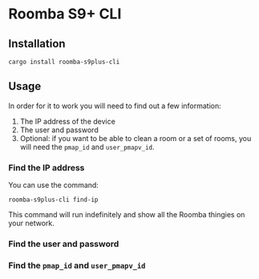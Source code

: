 Roomba S9+ CLI
==============

Installation
------------

```
cargo install roomba-s9plus-cli
```

Usage
-----

In order for it to work you will need to find out a few information:

1. The IP address of the device
2. The user and password
3. Optional: if you want to be able to clean a room or a set of rooms, you will
   need the `pmap_id` and `user_pmapv_id`.

### Find the IP address

You can use the command:

```
roomba-s9plus-cli find-ip
```

This command will run indefinitely and show all the Roomba thingies on your
network.

### Find the user and password

### Find the `pmap_id` and `user_pmapv_id`
